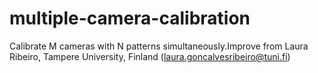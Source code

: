 # multiple-camera-calibration
Calibrate  M cameras with N patterns simultaneously.Improve from Laura Ribeiro, Tampere University, Finland (laura.goncalvesribeiro@tuni.fi)
